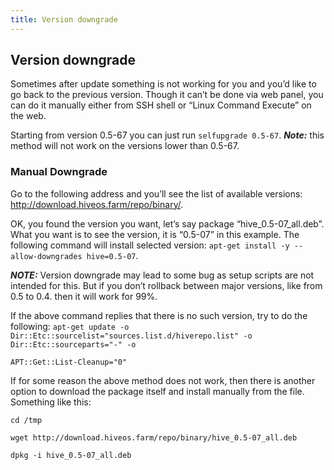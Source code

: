 ```yaml
---
title: Version downgrade
---
```


## Version downgrade
Sometimes after update something is not working for you and you’d like to go back to the previous version. Though it can’t be done via web panel, you can do it manually either from SSH shell or “Linux Command Execute” on the web.

Starting from version 0.5-67 you can just run `selfupgrade 0.5-67`.
***Note:*** this method will not work on the versions lower than 0.5-67.

### Manual Downgrade
Go to the following address and you’ll see the list of available versions: http://download.hiveos.farm/repo/binary/.

OK, you found the version you want, let’s say package “hive_0.5-07_all.deb”. What you want is to see the version, it is “0.5-07” in this example.
The following command will install selected version: `apt-get install -y --allow-downgrades hive=0.5-07`.

***NOTE:*** Version downgrade may lead to some bug as setup scripts are not intended for this. But if you don’t rollback between major versions, like from 0.5 to 0.4. then it will work for 99%.

If the above command replies that there is no such version, try to do the following:
`apt-get update -o Dir::Etc::sourcelist="sources.list.d/hiverepo.list" -o Dir::Etc::sourceparts="-" -o`

`APT::Get::List-Cleanup="0"`

If for some reason the above method does not work, then there is another option to download the package itself and install manually from the file.
Something like this:

`cd /tmp`

`wget http://download.hiveos.farm/repo/binary/hive_0.5-07_all.deb`

`dpkg -i hive_0.5-07_all.deb`
